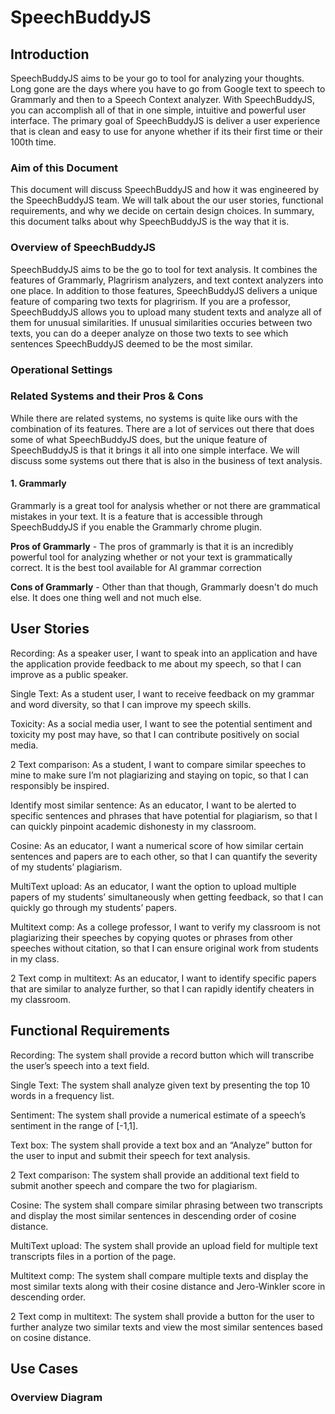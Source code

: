 # SpeechBuddyJS

## Introduction 

SpeechBuddyJS aims to be your go to tool for analyzing your thoughts. Long gone are the days where you have to go from Google text to speech to Grammarly and then to a Speech Context analyzer. With SpeechBuddyJS, you can accomplish all of that in one simple, intuitive and powerful user interface. The primary goal of SpeechBuddyJS is deliver a user experience that is clean and easy to use for anyone whether if its their first time or their 100th time. 

### Aim of this Document

This document will discuss SpeechBuddyJS and how it was engineered by the SpeechBuddyJS team. We will talk about the our user stories, functional requirements, and why we decide on certain design choices. In summary, this document talks about why SpeechBuddyJS is the way that it is. 

### Overview of SpeechBuddyJS

SpeechBuddyJS aims to be the go to tool for text analysis. It combines the features of Grammarly, Plagrirism analyzers, and text context analyzers into one place. In addition to those features, SpeechBuddyJS delivers a unique feature of comparing two texts for plagrirism. If you are a professor, SpeechBuddyJS allows you to upload many student texts and analyze all of them for unusual similarities. If unusual similarities occuries between two texts, you can do a deeper analyze on those two texts to see which sentences SpeechBuddyJS deemed to be the most similar. 

### Operational Settings 

### Related Systems and their Pros & Cons

While there are related systems, no systems is quite like ours with the combination of its features. There are a lot of services out there that does some of what SpeechBuddyJS does, but the unique feature of SpeechBuddyJS is that it brings it all into one simple interface. We will discuss some systems out there that is also in the business of text analysis. 

#### 1. Grammarly 
Grammarly is a great tool for analysis whether or not there are grammatical mistakes in your text. It is a feature that is accessible through SpeechBuddyJS if you enable the Grammarly chrome plugin. 

**Pros of Grammarly** - 
The pros of grammarly is that it is an incredibly powerful tool for analyzing whether or not your text is grammatically correct. It is the best tool available for AI grammar correction

**Cons of Grammarly** - 
Other than that though, Grammarly doesn't do much else. It does one thing well and not much else.


## User Stories
Recording: 
As a speaker user, I want to speak into an application and have the application provide feedback to me about my speech, so that I can improve as a public speaker. 

Single Text:
As a student user, I want to receive feedback on my grammar and word diversity, so that I can improve my speech skills. 
	
Toxicity:
As a social media user, I want to see the potential sentiment and toxicity my post may have, so that I can contribute positively on social media.

2 Text comparison:
As a student, I want to compare similar speeches to mine to make sure I’m not plagiarizing and staying on topic, so that I can responsibly be inspired.

Identify most similar sentence:
As an educator, I want to be alerted to specific sentences and phrases that have potential for plagiarism, so that I can quickly pinpoint academic dishonesty in my classroom.

Cosine:
As an educator, I want a numerical score of how similar certain sentences and papers are to each other, so that I can quantify the severity of my students’ plagiarism.

MultiText upload:
As an educator, I want the option to upload multiple papers of my students’ simultaneously when getting feedback, so that I can quickly go through my students’ papers. 

Multitext comp:
As a college professor, I want to verify my classroom is not plagiarizing their speeches by copying quotes or phrases from other speeches without citation, so that I can ensure original work from students in my class. 

2 Text comp in multitext:
As an educator, I want to identify specific papers that are similar to analyze further, so that I can rapidly identify cheaters in my classroom.

## Functional Requirements 
Recording: 
The system shall provide a record button which will transcribe the user’s speech into a text field.

Single Text:
The system shall analyze given text by presenting the top 10 words in a frequency list.

Sentiment:
The system shall provide a numerical estimate of a speech’s sentiment in the range of [-1,1].
	
Text box:
The system shall provide a text box and an “Analyze” button for the user to input and submit their speech for text analysis.

2 Text comparison:
The system shall provide an additional text field to submit another speech and compare the two for plagiarism. 


Cosine:
The system shall compare similar phrasing between two transcripts and display the most similar sentences in descending order of cosine distance. 

MultiText upload:
The system shall provide an upload field for multiple text transcripts files in a portion of the page. 

Multitext comp:
The system shall compare multiple texts and display the most similar texts along with their cosine distance and Jero-Winkler score in descending order. 

2 Text comp in multitext:
The system shall provide a button for the user to further analyze two similar texts and view the most similar sentences based on cosine distance. 

## Use Cases 
 
### Overview Diagram
